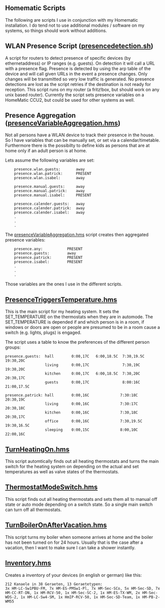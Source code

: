 Homematic Scripts
-----------------

The following are scripts I use in conjunction with my Homematic installation. I do tend not to use additional modules / software on my systems, so things should work without additions.


WLAN Presence Script ([presencedetection.sh](presencedetection.sh))
------------------------

A script for routers to detect presence of specific devices (by ethernetaddress) or IP ranges (e.g. guests). On detection it will call a URL with a presence flag.
Presence is detected by using the arp table of the device and will call given URLs in the event a presence changes. Only changes will be transmitted so very low traffic is generated. No presence detections are lost as the script retries if the destination is not ready for reception.
This script runs on my router (a fritz!box, but should work on any unix based router).  Currently the script sets presence variables on a HomeMatic CCU2, but could be used for other systems as well.


Presence Aggregation ([presenceVariableAggregation.hms](presenceVariableAggregation.hms))
-------------------------------

Not all persons have a WLAN device to track their presence in the house. So I have variables that can be manually set, or set via a calendar/timetable. Furthermore there is the possibilty to define kids as persons that are at home only if an adult person is at home.

Lets assume the following variables are set:
		
		presence.wlan.guests:		away
		presence.wlan.patrick:		PRESENT
		presence.wlan.isabel:		away
		
		presence.manual.guests:		away
		presence.manual.patrick:	away
		presence.manual.isabel:		PRESENT
	
		presence.calender.guests:	away
		presence.calender.patrick:	away
		presence.calender.isabel:	away
		.
		.
		.

The [presenceVariableAggregation.hms](presenceVariableAggregation.hms) script creates then aggregated presence variables:

		presence.any:			PRESENT			
		presence.guests:		away
		presence.patrick:		PRESENT
		presence.isabel:		PRESENT
		.
		.
		.

Those variables are the ones I use in the different scripts.



[PresenceTriggersTemperature.hms](PresenceTriggersTemperature.hms)
-------------------------------

This is the main script for my heating system. It sets the SET_TEMPERATURE on the thermostats when they are in automode. The SET_TEMPERATURE is depended if and which person is in a room, if windows or doors are open or people are presumed to be in a room cause a switch (e.g. lights, plugs) is engaged.

The script uses a table to know the preferences of the different person groups:

	presence.guests:  hall        0:00,17C   6:00,18.5C  7:30,19.5C  19:30,20C
					  living      0:00,17C               7:30,19C    19:30,20C
					  kitchen     0:00,17C   6:00,18.5C  7:30,20C    20:30,17C               
					  guests      0:00,17C               8:00:16C    21:00,17.5C             
	
	presence.patrick: hall        0:00,16C              7:30:18C    20:30,19C 
					  living      0:00,16C              7:30:17C    20:30,18C 
					  kitchen     0:00,16C              7:30,18C    20:30,17C               
					  office      0:00,16C              7:30,19.5C  19:30,16.5C             
					  sleeping    0:00,15C              8:00,10C    22:00,16C               
					  
 


[TurnHeatingOn.hms](TurnHeatingOn.hms)
-----------------------
This script automtically finds out all heating thermostats and turns the main switch for the heating system on depending on the actual and set temperatures as well as valve states of the thermostats.


[ThermostatModeSwitch.hms](ThermostatModeSwitch.hms)
-----------------------
This script finds out all heating thermostats and sets them all to manual off state or auto mode depending on a switch state. So a single main switch can turn off all thermostats.


[TurnBoilerOnAfterVacation.hms](TurnBoilerOnAfterVacation.hms)
-----------------------
This script turns my boiler when someone arrives at home and the boiler has not been turned on for 24 hours.
Usually that is the case after a vacation, then I want to make sure I can take a  shower instantly.


[Inventory.hms](Inventory.hms)
-------------
Creates a inventory of your devices (in english or german) like this:

	212 Kanaele in 38 Geraeten, 13 Geraetetypen:
	3x HM-LC-Sw1PBU-FM, 7x HM-ES-PMSw1-Pl, 7x HM-Sec-SCo, 5x HM-Sec-SD, 7x HM-CC-RT-DN, 1x HM-RCV-50, 1x HM-Sec-SC-2, 1x HM-ES-TX-WM, 2x HM-Sec-WDS-2, 1x HM-LC-Sw4-SM, 1x HmIP-RCV-50, 1x HM-Sec-SD-Team, 1x HM-PB-2-WM55





